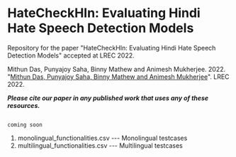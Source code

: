# HateCheckHIn: Evaluating Hindi Hate Speech Detection Models

Repository for the paper "HateCheckHIn: Evaluating Hindi Hate Speech Detection Models" accepted at LREC 2022.


Mithun Das, Punyajoy Saha, Binny Mathew and Animesh Mukherjee. 2022. "[Mithun Das, Punyajoy Saha, Binny Mathew and Animesh Mukherjee](https://arxiv.org/commingSoon)". LREC 2022.

***Please cite our paper in any published work that uses any of these resources.***

~~~

coming soon

~~~


1. monolingual_functionalities.csv  --- Monolingual testcases
2. multilingual_functionalities.csv  --- Multilingual testcases
